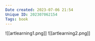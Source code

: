 ```yaml
---
Date created: 2023-07-06 21:54
Unique ID: 202307062154
Tags: book
---
```

![[artlearning1.png]]
![[artlearning2.png]]
